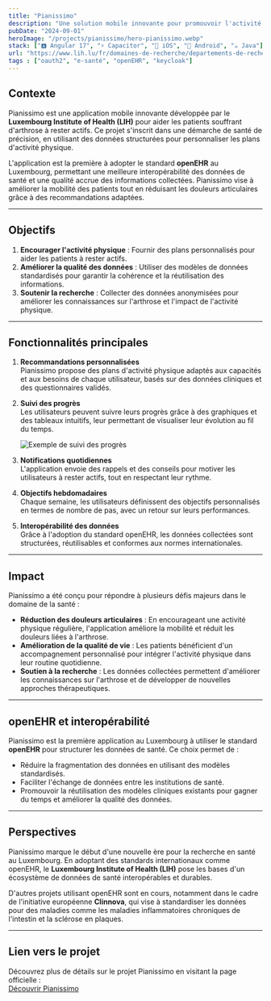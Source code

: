 ```yaml
---
title: "Pianissimo"
description: "Une solution mobile innovante pour promouvoir l'activité physique personnalisée chez les patients souffrant d'arthrose."
pubDate: "2024-09-01"
heroImage: "/projects/pianissimo/hero-pianissimo.webp"
stack: ["🅰️ Angular 17", "⚡ Capacitor", "📱 iOS", "🤖 Android", "☕ Java"]
url: "https://www.lih.lu/fr/domaines-de-recherche/departements-de-recherche/departement-sante-precision/activite-physique-sport-sante/pianissimo/"
tags : ["oauth2", "e-santé", "openEHR", "keycloak"]
---
```


## Contexte

Pianissimo est une application mobile innovante développée par le **Luxembourg Institute of Health (LIH)** pour aider les patients souffrant d'arthrose à rester actifs. Ce projet s'inscrit dans une démarche de santé de précision, en utilisant des données structurées pour personnaliser les plans d'activité physique.

L'application est la première à adopter le standard **openEHR** au Luxembourg, permettant une meilleure interopérabilité des données de santé et une qualité accrue des informations collectées. Pianissimo vise à améliorer la mobilité des patients tout en réduisant les douleurs articulaires grâce à des recommandations adaptées.

---

## Objectifs

1. **Encourager l'activité physique** : Fournir des plans personnalisés pour aider les patients à rester actifs.
2. **Améliorer la qualité des données** : Utiliser des modèles de données standardisés pour garantir la cohérence et la réutilisation des informations.
3. **Soutenir la recherche** : Collecter des données anonymisées pour améliorer les connaissances sur l'arthrose et l'impact de l'activité physique.

---

## Fonctionnalités principales

1. **Recommandations personnalisées**  
   Pianissimo propose des plans d'activité physique adaptés aux capacités et aux besoins de chaque utilisateur, basés sur des données cliniques et des questionnaires validés.

2. **Suivi des progrès**  
   Les utilisateurs peuvent suivre leurs progrès grâce à des graphiques et des tableaux intuitifs, leur permettant de visualiser leur évolution au fil du temps.

   ![Exemple de suivi des progrès](/projects/pianissimo/track-progress.webp)

3. **Notifications quotidiennes**  
   L'application envoie des rappels et des conseils pour motiver les utilisateurs à rester actifs, tout en respectant leur rythme.

4. **Objectifs hebdomadaires**  
   Chaque semaine, les utilisateurs définissent des objectifs personnalisés en termes de nombre de pas, avec un retour sur leurs performances.

5. **Interopérabilité des données**  
   Grâce à l'adoption du standard openEHR, les données collectées sont structurées, réutilisables et conformes aux normes internationales.

---

## Impact

Pianissimo a été conçu pour répondre à plusieurs défis majeurs dans le domaine de la santé :

- **Réduction des douleurs articulaires** : En encourageant une activité physique régulière, l'application améliore la mobilité et réduit les douleurs liées à l'arthrose.
- **Amélioration de la qualité de vie** : Les patients bénéficient d'un accompagnement personnalisé pour intégrer l'activité physique dans leur routine quotidienne.
- **Soutien à la recherche** : Les données collectées permettent d'améliorer les connaissances sur l'arthrose et de développer de nouvelles approches thérapeutiques.

---

## openEHR et interopérabilité

Pianissimo est la première application au Luxembourg à utiliser le standard **openEHR** pour structurer les données de santé. Ce choix permet de :

- Réduire la fragmentation des données en utilisant des modèles standardisés.
- Faciliter l'échange de données entre les institutions de santé.
- Promouvoir la réutilisation des modèles cliniques existants pour gagner du temps et améliorer la qualité des données.

---

## Perspectives

Pianissimo marque le début d'une nouvelle ère pour la recherche en santé au Luxembourg. En adoptant des standards internationaux comme openEHR, le **Luxembourg Institute of Health (LIH)** pose les bases d'un écosystème de données de santé interopérables et durables.

D'autres projets utilisant openEHR sont en cours, notamment dans le cadre de l'initiative européenne **Clinnova**, qui vise à standardiser les données pour des maladies comme les maladies inflammatoires chroniques de l'intestin et la sclérose en plaques.

---

## Lien vers le projet

Découvrez plus de détails sur le projet Pianissimo en visitant la page officielle :  
[Découvrir Pianissimo](https://www.lih.lu/fr/domaines-de-recherche/departements-de-recherche/departement-sante-precision/activite-physique-sport-sante/pianissimo/)